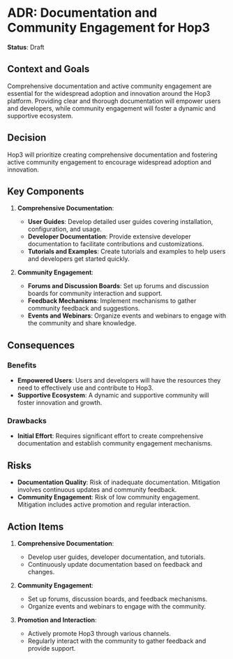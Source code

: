 # ADR: Documentation and Community Engagement for Hop3

**Status**: Draft

## Context and Goals

Comprehensive documentation and active community engagement are essential for the widespread adoption and innovation around the Hop3 platform. Providing clear and thorough documentation will empower users and developers, while community engagement will foster a dynamic and supportive ecosystem.

## Decision

Hop3 will prioritize creating comprehensive documentation and fostering active community engagement to encourage widespread adoption and innovation.

## Key Components

1. **Comprehensive Documentation**:

   - **User Guides**: Develop detailed user guides covering installation, configuration, and usage.
   - **Developer Documentation**: Provide extensive developer documentation to facilitate contributions and customizations.
   - **Tutorials and Examples**: Create tutorials and examples to help users and developers get started quickly.

1. **Community Engagement**:

   - **Forums and Discussion Boards**: Set up forums and discussion boards for community interaction and support.
   - **Feedback Mechanisms**: Implement mechanisms to gather community feedback and suggestions.
   - **Events and Webinars**: Organize events and webinars to engage with the community and share knowledge.

## Consequences

### Benefits

- **Empowered Users**: Users and developers will have the resources they need to effectively use and contribute to Hop3.
- **Supportive Ecosystem**: A dynamic and supportive community will foster innovation and growth.

### Drawbacks

- **Initial Effort**: Requires significant effort to create comprehensive documentation and establish community engagement mechanisms.

## Risks

- **Documentation Quality**: Risk of inadequate documentation. Mitigation involves continuous updates and community feedback.
- **Community Engagement**: Risk of low community engagement. Mitigation includes active promotion and regular interaction.

## Action Items

1. **Comprehensive Documentation**:

   - Develop user guides, developer documentation, and tutorials.
   - Continuously update documentation based on feedback and changes.

1. **Community Engagement**:

   - Set up forums, discussion boards, and feedback mechanisms.
   - Organize events and webinars to engage with the community.

1. **Promotion and Interaction**:

   - Actively promote Hop3 through various channels.
   - Regularly interact with the community to gather feedback and provide support.
